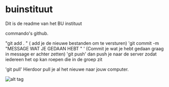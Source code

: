 # buinstituut
Dit is de readme van het BU instituut


commando's github. 

  "git add . "   ( add je de nieuwe bestanden om te versturen)
 'git commit -m "MESSAGE WAT JE GEDAAN HEBT "  '    (Commit je wat je hebt gedaan graag in message er achter zetten)
'git push'  dan push je naar de server zodat iedereen het op kan roepen die in de groep zit

'git pull'  Hierdoor pull je al het nieuwe naar jouw computer.

![alt tag](https://media.giphy.com/media/yYSSBtDgbbRzq/giphy.gif)